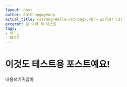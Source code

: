 ```yaml
---
layout: post
author: EatChangmyeong
actual_title: <strong>Hello</strong>,<br> world! (2)
excerpt: 글 여러 개 테스트
tags:
- 태그1
- 태그2
---
```


# 이것도 테스트용 포스트예요!

내용쓰기귀찮아